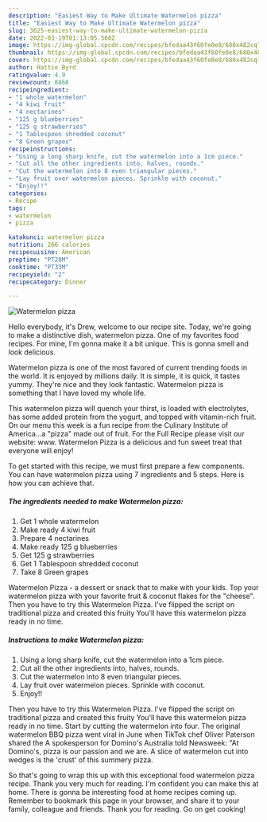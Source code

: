 ```yaml
---
description: "Easiest Way to Make Ultimate Watermelon pizza"
title: "Easiest Way to Make Ultimate Watermelon pizza"
slug: 3625-easiest-way-to-make-ultimate-watermelon-pizza
date: 2022-03-19T01:13:05.560Z
image: https://img-global.cpcdn.com/recipes/bfedaa43f60fe0e8/680x482cq70/watermelon-pizza-recipe-main-photo.jpg
thumbnail: https://img-global.cpcdn.com/recipes/bfedaa43f60fe0e8/680x482cq70/watermelon-pizza-recipe-main-photo.jpg
cover: https://img-global.cpcdn.com/recipes/bfedaa43f60fe0e8/680x482cq70/watermelon-pizza-recipe-main-photo.jpg
author: Hattie Byrd
ratingvalue: 4.9
reviewcount: 8868
recipeingredient:
- "1 whole watermelon"
- "4 kiwi fruit"
- "4 nectarines"
- "125 g blueberries"
- "125 g strawberries"
- "1 Tablespoon shredded coconut"
- "8 Green grapes"
recipeinstructions:
- "Using a long sharp knife, cut the watermelon into a 1cm piece."
- "Cut all the other ingredients into, halves, rounds."
- "Cut the watermelon into 8 even triangular pieces."
- "Lay fruit over watermelon pieces. Sprinkle with coconut."
- "Enjoy!!"
categories:
- Recipe
tags:
- watermelon
- pizza

katakunci: watermelon pizza 
nutrition: 266 calories
recipecuisine: American
preptime: "PT28M"
cooktime: "PT33M"
recipeyield: "2"
recipecategory: Dinner

---
```



![Watermelon pizza](https://img-global.cpcdn.com/recipes/bfedaa43f60fe0e8/680x482cq70/watermelon-pizza-recipe-main-photo.jpg)

Hello everybody, it's Drew, welcome to our recipe site. Today, we're going to make a distinctive dish, watermelon pizza. One of my favorites food recipes. For mine, I'm gonna make it a bit unique. This is gonna smell and look delicious.

Watermelon pizza is one of the most favored of current trending foods in the world. It is enjoyed by millions daily. It is simple, it is quick, it tastes yummy. They're nice and they look fantastic. Watermelon pizza is something that I have loved my whole life.

This watermelon pizza will quench your thirst, is loaded with electrolytes, has some added protein from the yogurt, and topped with vitamin-rich fruit. On our menu this week is a fun recipe from the Culinary Institute of America…a &#34;pizza&#34; made out of fruit. For the Full Recipe please visit our website: www. Watermelon Pizza is a delicious and fun sweet treat that everyone will enjoy!


To get started with this recipe, we must first prepare a few components. You can have watermelon pizza using 7 ingredients and 5 steps. Here is how you can achieve that.

<!--inarticleads1-->

##### The ingredients needed to make Watermelon pizza:

1. Get 1 whole watermelon
1. Make ready 4 kiwi fruit
1. Prepare 4 nectarines
1. Make ready 125 g blueberries
1. Get 125 g strawberries
1. Get 1 Tablespoon shredded coconut
1. Take 8 Green grapes


Watermelon Pizza - a dessert or snack that to make with your kids. Top your watermelon pizza with your favorite fruit &amp; coconut flakes for the &#34;cheese&#34;. Then you have to try this Watermelon Pizza. I&#39;ve flipped the script on traditional pizza and created this fruity You&#39;ll have this watermelon pizza ready in no time. 

<!--inarticleads2-->

##### Instructions to make Watermelon pizza:

1. Using a long sharp knife, cut the watermelon into a 1cm piece.
1. Cut all the other ingredients into, halves, rounds.
1. Cut the watermelon into 8 even triangular pieces.
1. Lay fruit over watermelon pieces. Sprinkle with coconut.
1. Enjoy!!


Then you have to try this Watermelon Pizza. I&#39;ve flipped the script on traditional pizza and created this fruity You&#39;ll have this watermelon pizza ready in no time. Start by cutting the watermelon into four. The original watermelon BBQ pizza went viral in June when TikTok chef Oliver Paterson shared the A spokesperson for Domino&#39;s Australia told Newsweek: &#34;At Domino&#39;s, pizza is our passion and we are. A slice of watermelon cut into wedges is the &#39;crust&#39; of this summery pizza. 

So that's going to wrap this up with this exceptional food watermelon pizza recipe. Thank you very much for reading. I'm confident you can make this at home. There is gonna be interesting food at home recipes coming up. Remember to bookmark this page in your browser, and share it to your family, colleague and friends. Thank you for reading. Go on get cooking!
